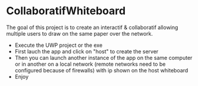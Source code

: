 # CollaboratifWhiteboard

The goal of this project is to create an interactif & collaboratif allowing multiple users to draw on the same paper over the network.

* Execute the UWP project or the exe
* First lauch the app and click on "host" to create the server
* Then you can launch another instance of the app on the same computer or in another on a local network (remote networks need to be configured because of firewalls) with ip shown on the host whiteboard
* Enjoy